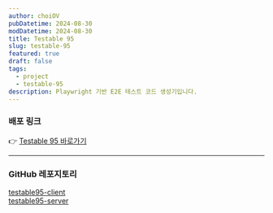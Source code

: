 ```yaml
---
author: choiOV
pubDatetime: 2024-08-30
modDatetime: 2024-08-30
title: Testable 95
slug: testable-95
featured: true
draft: false
tags:
  - project
  - testable-95
description: Playwright 기반 E2E 테스트 코드 생성기입니다.
---
```


### 배포 링크

👉 [Testable 95 바로가기](https://testable95.co.kr/)

---

### GitHub 레포지토리

[testable95-client](https://github.com/loadify/testable95-client)  
[testable95-server](https://github.com/loadify/testable95-server)
